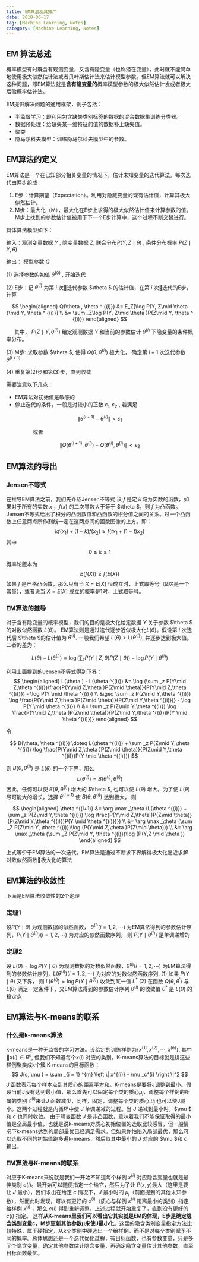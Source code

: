 ```yaml
---
title: EM算法及其推广
date: 2018-06-17
tag: [Machine Learning, Notes]
category: [Machine Learning, Notes]
---
```

## EM 算法总述
概率模型有时既含有观测变量，又含有隐变量（也称潜在变量），此时就不能简单地使用极大似然估计法或者贝叶斯估计法来估计模型参数。但EM算法就可以解决这种问题，即EM算法就是**含有隐变量的**概率模型参数的极大似然估计发或者极大后验概率估计法。

EM提供解决问题的通用框架，例子包括：
- 半监督学习：即利用包含缺失类别标签的数据的混合数据集训练分类器。
- 数据预处理：给缺失某一维特征的值的数据补上缺失值。
- 聚类
- 隐马尔科夫模型：训练隐马尔科夫模型中的参数。
## EM算法的定义
EM算法是一个在已知部分相关变量的情况下，估计未知变量的迭代算法。每次迭代由两步组成：
1. E步：计算期望（Expectation）。利用对隐藏变量的现有估计值，计算其极大似然估计。
2. M步：最大化（M），最大化在E步上求得的极大似然估计值来计算参数的值。M步上找到的参数估计值被用于下一个E步计算中，这个过程不断交替进行。

具体算法模型如下：

输入：观测变量数据 $Y$ , 隐变量数据 $Z$, 联合分布$P(Y, Z\mid \theta)$ , 条件分布概率 $P(Z \mid Y, \theta)$

输出： 模型参数 $Q$

(1) 选择参数的初值 $\theta ^ {(0)}$ , 开始迭代

(2) E步：记 $\theta ^ {(i)}$ 为第 $i$ 次迭代参数 $\theta $ 的估计值，在第 $i$ 次迭代的E步，计算 

$$
\begin{aligned}
Q(\theta , \theta ^ {(i)}) &= E_Z[\log P(Y, Z\mid \theta )\mid Y, \theta ^ {(i)}] \\
&= \sum _Z\log P(Y, Z\mid \theta )P(Z\mid Y, \theta ^ {(i)})
\end{aligned}
$$

&ensp; &ensp; 其中， $P(Z\mid Y, \theta ^ {(i)})$ 给定观测数据 $Y$ 和当前的参数估计 $\theta ^ {(i)}$ 下隐变量的条件概率分布。

(3) M步: 求取参数 $\theta $, 使得 $Q(\theta , \theta ^ {(i)})$ 极大化， 确定第 $i+1$ 次迭代参数 $\theta ^{(i+1)}$

(4) 重复第(2)步和第(3)步，直到收敛

需要注意以下几点：
- EM算法对初始值是敏感的
- 停止迭代的条件，一般是对较小的正数 $\varepsilon _1, \varepsilon _2$ , 若满足

$$
\left \|  \theta ^ {(i+1)} -  \theta ^ {(i)}\right \| < \varepsilon _1
$$

&ensp; &ensp;&ensp; &ensp;&ensp; &ensp;&ensp; &ensp;或者

$$
\left \| Q(\theta ^ {(i+1)} ,  \theta ^ {(i)}) - Q(\theta ^ {(i)} , \theta ^ {(i)})\right \| < \varepsilon _2
$$

## EM算法的导出
### Jensen不等式
在推导EM算法之前，我们先介绍Jensen不等式
设 $f$ 是定义域为实数的函数，如果对于所有的实数 $x$ ，$f(x)$ 的二次导数大于等于 $\theta $，则 $f$ 为凸函数。
Jensen不等式给出了积分的凸函数值和凸函数的积分值之间的关系。过一个凸函数上任意两点所作割线一定在这两点间的函数图像的上方。即：
$$
kf(x_1) + (1 - k)f(x_2) \geq f(tx_1 + (1 - t)x_2)
$$
其中 $$ 0 \leq k \leq 1 $$

概率论版本为
$$
E(f(X)) \geq f(E(X))
$$
如果 $f$ 是严格凸函数，那么只有当 $X=E[X]$ 恒成立时，上式取等号（即X是一个常量），或者说当 $X=E[X]$ 成立的概率是1时，上式取等号。

### EM算法的推导
对于含有隐变量的概率模型，我们的目的是极大化给定数据 $Y$ 关于参数 $\theta $ 的对数似然函数 $L(\theta )$。 EM算法则是通过迭代逐步近似极大化$L(\theta )$。假设第 $i$ 次迭代后 $\theta $的估计值为 $\theta ^{(i)}$. 一般我们希望 $L(\theta ) > L(\theta ^{(i)})$, 并逐步达到极大值。二者的差为：

$$
L(\theta ) - L(\theta ^{(i)}) = \log (\sum _z P(Y\mid Z,\theta )P(Z\mid \theta)) - \log P(Y \mid \theta ^{(i)})
$$

利用上面提到的Jensen不等式得到下界：
$$
\begin{aligned}
L(\theta ) - L(\theta ^{(i)}) &= \log (\sum _z P(Y\mid Z,\theta ^{(i)})\frac{P(Y\mid Z,\theta )P(Z\mid \theta)}{P(Y\mid Z,\theta ^{(i)}}) - \log P(Y \mid \theta ^{(i)}) \\
&\geq \sum _z P(Z\mid Y,\theta ^{(i)}) \log \frac{P(Y\mid Z,\theta )P(Z\mid \theta)}{P(Z\mid Y,\theta ^{(i)})} - \log P(Y \mid \theta ^{(i)}) \\
&= \sum _z P(Z\mid Y,\theta ^{(i)}) \log \frac{P(Y\mid Z,\theta )P(Z\mid \theta)}{P(Z\mid Y,\theta ^{(i)})P(Y \mid \theta ^{(i)})}
\end{aligned}
$$

令 

$$
B(\theta, \theta ^{(i)}) \doteq L(\theta ^{(i)}) + \sum _z P(Z\mid Y,\theta ^{(i)}) \log \frac{P(Y\mid Z,\theta )P(Z\mid \theta)}{P(Z\mid Y,\theta ^{(i)})P(Y \mid \theta ^{(i)})} 
$$

则 $B(\theta, \theta ^{(i)})$ 是 $L(\theta)$ 的一个下界，那么
$$
L(\theta ^{(i)}) = B(\theta ^{(i)}, \theta ^{(i)})
$$
因此，任何可以使 $B(\theta, \theta ^{(i)})$ 增大的 $\theta $, 也可以使 $L(\theta )$ 增大。为了使 $L(\theta )$ 尽可能大的增长，选择 $\theta ^{(i+1)}$ 使  $B(\theta, \theta ^{(i)})$ 达到极大， 则

$$
\begin{aligned}
\theta ^{(i+1)} &= \arg \max _\theta (L(\theta ^{(i)}) + \sum _z P(Z\mid Y,\theta ^{(i)}) \log \frac{P(Y\mid Z,\theta )P(Z\mid \theta)}{P(Z\mid Y,\theta ^{(i)})P(Y \mid \theta ^{(i)})}) \\
&= \arg \max _\theta (\sum _Z P(Z\mid Y, \theta ^{(i)})\log (P(Y\mid Z,\theta )P(Z\mid \theta))) \\
&= \arg \max _\theta (\sum _Z P(Z\mid Y, \theta ^{(i)})\log (P(Y,Z \mid \theta ))
\end{aligned}
$$

上式等价于EM算法的一次迭代。EM算法是通过不断求下界解得极大化逼近求解对数似然函数极大化的算法

## EM算法的收敛性
下面是EM算法收敛性的2个定理
### 定理1
设$P(Y\mid \theta)$ 为观测数据的似然函数， $\theta ^{(i)} (i = 1, 2,\cdots)$ 为EM算法得到的参数估计序列，$P(Y \mid \theta ^{(i)}) (i = 1, 2, \cdots)$ 为对应的似然函数序列， 则 $P(Y \mid \theta ^{(i)})$ 是单调递增的

### 定理2
设 $L(\theta ) = \log P(Y\mid \theta)$ 为观测数据的对数似然函数，$\theta ^{(i)} (i = 1, 2,\cdots)$ 为EM算法得到的参数估计序列，$L(\theta ^{(i)}) (i = 1, 2, \cdots)$ 为对应的对数似然函数序列.
(1) 如果 $P(Y\mid \theta)$ 又下界， 则 $L(\theta ^{(i)}) = \log P(Y\mid \theta ^{(i)})$ 收敛到某一值 $L^{\ast }$
(2) 在函数 $Q(\theta, \theta ^{'})$ 与 $L(\theta )$ 满足一定条件下，又EM算法得到的参数估计序列 $\theta ^{(i)}$ 的收敛值 $\theta ^{\ast }$ 是 $L(\theta )$ 的稳定点

## EM算法与K-means的联系
### 什么是k-means算法
k-means是一种无监督的学习方法。设给定的训练样例为$\left\{x^{(1)}, x^{(2)},\cdots, x^{(n)}\right\}$, 其中 $x{(i)} \in R^n$, 但我们不知道每个$x{(i)}$ 对应的类别。K-means算法的目标就是讲这些样例聚类成k个簇
K-means的目标函数：
$$
J(c, \mu ) = \sum _{i = 1} ^{m}  \left \| x^{(i)} - \mu _c^(i) \right \|^2
$$
$J$ 函数表示每个样本点到其质心的距离平方和。K-means是要将J调整到最小。假设当前J没有达到最小值，那么首先可以固定每个类的质心$μ_j$，调整每个样例的所属的类别 $c^(i)$来让$J$ 函数减少，同样，固定，调整每个类的质心 $μ_j$ 也可以使J减小。这两个过程就是内循环中使 $J$ 单调递减的过程。当 $J$ 递减到最小时，$\mu $ 和 $c$ 也同时收敛。
由于畸变函数 $J$ 是非凸函数，意味着我们不能保证取得的最小值是全局最小值，也就是说k-means对质心初始位置的选取比较感冒，但一般情况下k-means达到的局部最优已经满足需求。但如果你怕陷入局部最优，那么可以选取不同的初始值跑多遍k-means，然后取其中最小的 $J$ 对应的 $\mu $和 $c$ 输出。
### EM算法与K-means的联系
对应于K-means来说就是我们一开始不知道每个样例 $x^(i)$ 对应隐含变量也就是最佳类别 $c(i)$。最开始可以随便指定一个给它，然后为了让 $P(x,y)$最大（这里是要让 $J$ 最小），我们求出在给定 $c$ 情况下，$J$ 最小时的 $μ_j$（前面提到的其他未知参数），然而此时发现，可以有更好的 $c^(i)$（质心与样例 $x^(i)$ 距离最小的类别）指定给样例 $x^(i)$ ，那么 $c(i)$ 得到重新调整，上述过程就开始重复了，直到没有更好的 $c(i)$ 指定。
这样**从K-means里我们可以看出它其实就是EM的体现，E步是确定隐含类别变量c，M步更新其他参数μ来使J最小化**。这里的隐含类别变量指定方法比较特殊，属于硬指定，从k个类别中硬选出一个给样例，而不是对每个类别赋予不同的概率。总体思想还是一个迭代优化过程，有目标函数，也有参数变量，只是多了个隐含变量，确定其他参数估计隐含变量，再确定隐含变量估计其他参数，直至目标函数最优。
